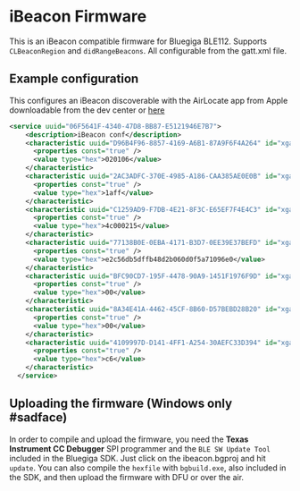 # iBeacon Firmware
This is an iBeacon compatible firmware for Bluegiga BLE112. Supports `CLBeaconRegion` and `didRangeBeacons`. All configurable from the gatt.xml file.

## Example configuration
This configures an iBeacon discoverable with the AirLocate app from Apple downloadable from the dev center or [here](http://docs.xamarin.com/samples/AirLocate/)
```xml
<service uuid="06F5641F-4340-47D8-BB87-E5121946E7B7">
    <description>iBeacon conf</description>
    <characteristic uuid="D96B4F96-8857-4169-A6B1-87A9F6F4A264" id="xgatt_ibeacon_flags">
      <properties const="true" />
      <value type="hex">020106</value>
    </characteristic>
    <characteristic uuid="2AC3ADFC-370E-4985-A186-CAA385AE0E0B" id="xgatt_ibeacon_manu">
      <properties const="true" />
      <value type="hex">1aff</value>
    </characteristic>
    <characteristic uuid="C1259AD9-F7DB-4E21-8F3C-E65EF7F4E4C3" id="xgatt_ibeacon_preamble">
      <properties const="true" />
      <value type="hex">4c000215</value>
    </characteristic>
    <characteristic uuid="77138B0E-0EBA-4171-B3D7-0EE39E37BEFD" id="xgatt_ibeacon_uuid">
      <properties const="true" />
      <value type="hex">e2c56db5dffb48d2b060d0f5a71096e0</value>
    </characteristic>
    <characteristic uuid="BFC90CD7-195F-4478-90A9-1451F1976F9D" id="xgatt_ibeacon_major">
      <properties const="true" />
      <value type="hex">00</value>
    </characteristic>
    <characteristic uuid="8A34E41A-4462-45CF-8B60-D57BEBD28B20" id="xgatt_ibeacon_minor">
      <properties const="true" />
      <value type="hex">00</value>
    </characteristic>
    <characteristic uuid="4109997D-D141-4FF1-A254-30AEFC33D394" id="xgatt_ibeacon_tx_pwr">
      <properties const="true" />
      <value type="hex">c6</value>
    </characteristic>
  </service>
```

## Uploading the firmware (Windows only #sadface)
In order to compile and upload the firmware, you need the **Texas Instrument CC Debugger** SPI programmer and the `BLE SW Update Tool` included in the Bluegiga SDK. Just click on the ibeacon.bgproj and hit `update`. You can also compile the `hexfile` with `bgbuild.exe`, also included in the SDK, and then upload the firmware with DFU or over the air.